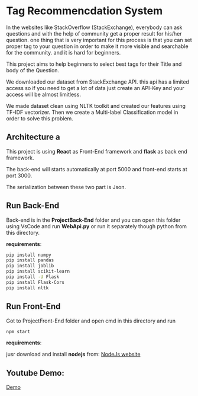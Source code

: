 # Tag Recommencdation System

In the websites like StackOverflow (StackExchange), everybody can ask questions and with the help of community get a proper result for his/her question. one thing that is very important for this process is that you can set proper tag to your question in order to make it more visible and searchable for the community. and it is hard for beginners.

This project aims to help beginners to select best tags for their Title and body of the Question.

We downloaded our dataset from StackExchange API. this api has a limited access so if you need to get a lot of data just create an API-Key and your access will be almost limitless.

We made dataset clean using NLTK toolkit and created our features using TF-IDF vectorizer. Then we create a Multi-label Classification model in order to solve this problem.

## Architecture a
This project is using **React** as Front-End framework and **flask** as back end framework.

The back-end will starts automatically at port 5000 and front-end starts at port 3000.

The serialization between these two part is Json.


## Run Back-End

Back-end is in the **ProjectBack-End** folder and you can open this folder using VsCode and run **WebApi.py** or run it separately though python from this directory.

**requirements**:
```bash
pip install numpy
pip install pandas
pip install joblib
pip install scikit-learn
pip install -U Flask
pip install Flask-Cors
pip install nltk
```

## Run Front-End
Got to ProjectFront-End folder and open cmd in this directory and run 
```bash
npm start
```
**requirements**:

jusr download and install **nodejs** from: [NodeJs website](https://nodejs.org/en/)


## Youtube Demo:

[Demo](https://youtu.be/bjasieNy36M)